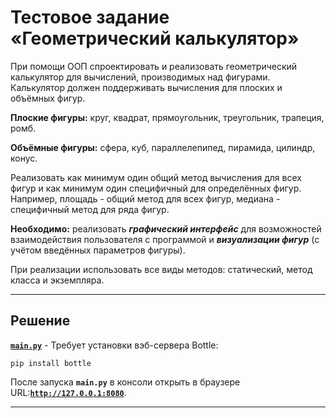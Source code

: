 # Тестовое задание «Геометрический калькулятор» #

При помощи ООП спроектировать и реализовать геометрический калькулятор для
вычислений, производимых над фигурами. Калькулятор должен поддерживать вычисления
для плоских и объёмных фигур.    
    
**Плоские фигуры:** круг, квадрат, прямоугольник, треугольник, трапеция, ромб.    
    
**Объёмные фигуры:** сфера, куб, параллелепипед, пирамида, цилиндр, конус.    
    
Реализовать как минимум один общий метод вычисления для всех фигур и как минимум
один специфичный для определённых фигур. Например, площадь - общий метод для всех
фигур, медиана - специфичный метод для ряда фигур.    
    
**Необходимо:** реализовать ***графический интерфейс*** для возможностей
взаимодействия пользователя с программой и ***визуализации фигур*** (с учётом
введённых параметров фигуры).    
    
При реализации использовать все виды методов: статический, метод класса и
экземпляра.    

----
## Решение ##

[**`main.py`**](main.py) - Требует установки вэб-сервера Bottle:    
~~~
pip install bottle
~~~

После запуска **`main.py`** в консоли открыть в браузере URL:[**` http://127.0.0.1:8080 `**](http://127.0.0.1:8080).

----
